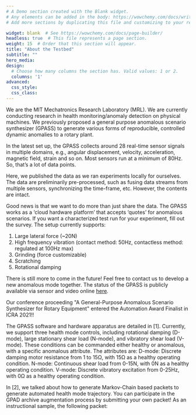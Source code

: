 ```yaml
---
# A Demo section created with the Blank widget.
# Any elements can be added in the body: https://wowchemy.com/docs/writing-markdown-latex/
# Add more sections by duplicating this file and customizing to your requirements.

widget: blank  # See https://wowchemy.com/docs/page-builder/
headless: true  # This file represents a page section.
weight: 15  # Order that this section will appear.
title: "About the Testbed"
subtitle: ""
hero_media: 
design:
  # Choose how many columns the section has. Valid values: 1 or 2.
  columns: '1'
advanced:
  css_style:
  css_class:
---
```

We are the MIT Mechatronics Research Laboratory (MRL). We are currently conducting research in health monitoring/anomaly detection on physical machines. We previously proposed a general purpose anomalous scenario synthesizer (GPASS) to generate various forms of reproducible, controlled dynamic anomalies to a rotary plant. 

In the latest set up, the GPASS collects around 28 real-time sensor signals in multiple domains, e.g., angular displacement, velocity, acceleration, magnetic field, strain and so on. Most sensors run at a minimum of 80Hz. So, that’s a lot of data points.  

Here, we published the data as we ran experiments locally for ourselves. The data are preliminarily pre-processed, such as fusing data streams from multiple sensors, synchronizing the time-frame, etc. However, the contents are intact. 

Good news is that we want to do more than just share the data. The GPASS works as a ‘cloud hardware platform’ that accepts ‘quotes’ for anomalous scenarios. If you want a characterized test run for your experiment, fill out the survey. The setup currently supports:

1. Large lateral force (~20N)
2. High frequency vibration (contact method: 50Hz, contactless method: regulated at 100Hz max)
3. Grinding (force customizable)
4. Scratching
5. Rotational damping 

There is still more to come in the future! Feel free to contact us to develop a new anomalous mode together. The status of the GPASS is publicly available via sensor and video online <a href="https://thingspeak.com/channels/1289599"> here</a>.


Our conference proceeding "A General-Purpose Anomalous Scenario Synthesizer for Rotary Equipment" entered the Automation Award Finalist in ICRA 2021!!

The GPASS software and hardware apparatus are detailed in [1]. Currently, we support three health mode controls, including rotational damping (D-mode), large stationary shear load (N-mode), and vibratory shear load (V-mode). These conditions can be commanded either healthy or anomalous, with a specific anomalous attribute. The attributes are:
D-mode: Discrete damping motor resistance from 1 to 15Ω, with 15Ω as a healthy operating condition.
N-mode: Continuous shear load from 0-15N, with 0N as a healthy operating condition.
V-mode: Discrete vibratory excitation from 0-25Hz, with 0Ω as a healthy operating condition.

In [2], we talked about how to generate Markov-Chain based packets to generate automated health mode trajectory. You can participate in the GPAD archive augmentation process by submitting your own packet! As an instructional sample, the following packet:
